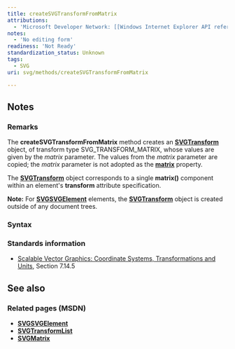 ```yaml
---
title: createSVGTransformFromMatrix
attributions:
  - 'Microsoft Developer Network: [[Windows Internet Explorer API reference](http://msdn.microsoft.com/en-us/library/ie/hh828809%28v=vs.85%29.aspx) Article]'
notes:
  - 'No editing form'
readiness: 'Not Ready'
standardization_status: Unknown
tags:
  - SVG
uri: svg/methods/createSVGTransformFromMatrix

---
```

## <span>Notes</span>

### <span>Remarks</span>

The **createSVGTransformFromMatrix** method creates an [**SVGTransform**](/svg/objects/SVGTransform) object, of transform type SVG\_TRANSFORM\_MATRIX, whose values are given by the *matrix* parameter. The values from the *matrix* parameter are copied; the *matrix* parameter is not adopted as the [**matrix**](/svg/properties/matrix) property.

The [**SVGTransform**](/svg/objects/SVGTransform) object corresponds to a single **matrix()** component within an element's **transform** attribute specification.

**Note:** For [**SVGSVGElement**](/svg/elements/svg) elements, the [**SVGTransform**](/svg/objects/SVGTransform) object is created outside of any document trees.

### <span>Syntax</span>

### <span>Standards information</span>

-   [Scalable Vector Graphics: Coordinate Systems, Transformations and Units](http://go.microsoft.com/fwlink/p/?linkid=204735), Section 7.14.5

## <span>See also</span>

### <span>Related pages (MSDN)</span>

-   [**SVGSVGElement**](/svg/elements/svg)
-   [**SVGTransformList**](/svg/objects/SVGTransformList)
-   [**SVGMatrix**](/svg/objects/SVGMatrix)
